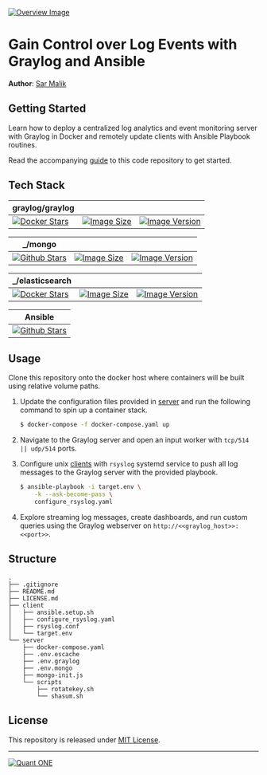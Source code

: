 [![Overview Image](https://ix.quant.one/graylog2_ansible_cover)](https://ix.quant.one/GraylogAnsible)

# Gain Control over Log Events with Graylog and Ansible

**Author**: [Sar Malik](https://github.com/sar)

## Getting Started

Learn how to deploy a centralized log analytics and event monitoring server with Graylog in Docker and remotely update clients with Ansible Playbook routines. 

Read the accompanying [guide](https://ix.quant.one/GraylogAnsible) to this code repository to get started.

## Tech Stack

|graylog/graylog|||
|---|---|---|
|[![Docker Stars](https://img.shields.io/docker/stars/graylog/graylog.svg)](https://github.com/Graylog2/graylog-docker/) | [![Image Size](https://images.microbadger.com/badges/image/graylog/graylog:4.2.svg)](https://microbadger.com/images/graylog/graylog) | [![Image Version](https://images.microbadger.com/badges/version/graylog/graylog:4.2.svg)](https://microbadger.com/images/graylog/graylog) |

|_/mongo|||
|---|---|---|
|[![Github Stars](https://img.shields.io/github/stars/docker-library/mongo)](https://github.com/docker-library/mongo) | [![Image Size](https://images.microbadger.com/badges/image/mongo:4.2.svg)](https://microbadger.com/images/mongo:4.2) | [![Image Version](https://images.microbadger.com/badges/version/mongo:4.2.svg)](https://microbadger.com/images/mongo:4.2) |

|_/elasticsearch|||
|---|---|---|
|[![Docker Stars](https://img.shields.io/docker/stars/_/elasticsearch.svg)](https://github.com/docker-library/elasticsearch) | [![Image Size](https://images.microbadger.com/badges/image/elasticsearch:7.10.2.svg)](https://microbadger.com/images/_/elasticsearch) | [![Image Version](https://images.microbadger.com/badges/version/elasticsearch:7.10.2.svg)](https://microbadger.com/images/_/elasticsearch) |

|Ansible|
|---|
|[![Github Stars](https://img.shields.io/github/stars/ansible/ansible)](https://github.com/ansible/ansible) |

## Usage

Clone this repository onto the docker host where containers will be built using relative volume paths.

1. Update the configuration files provided in [server](server) and run the following command to spin up a container stack.

    ```bash
    $ docker-compose -f docker-compose.yaml up
    ```

2. Navigate to the Graylog server and open an input worker with ``tcp/514 || udp/514`` ports.

3. Configure unix [clients](client) with `rsyslog` systemd service to push all log messages to the Graylog server with the provided playbook.

    ```bash
    $ ansible-playbook -i target.env \
        -k --ask-become-pass \
        configure_rsyslog.yaml
    ```

4. Explore streaming log messages, create dashboards, and run custom queries using the Graylog webserver on `http://<<graylog_host>>:<<port>>`.

## Structure

```
.
├── .gitignore
├── README.md
├── LICENSE.md
├── client
│   ├── ansible.setup.sh
│   ├── configure_rsyslog.yaml
│   ├── rsyslog.conf
│   └── target.env
└── server
    ├── docker-compose.yaml
    ├── .env.escache
    ├── .env.graylog
    ├── .env.mongo
    ├── mongo-init.js
    └── scripts
        ├── rotatekey.sh
        └── shasum.sh

```

## License

This repository is released under [MIT License](LICENSE.md).

* * *

[![Quant ONE](https://ix.quant.one/logo-dark)](https://quant.one/)